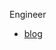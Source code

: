 <!-- $${\color{black}Frontend \space Engineer}$$ -->

Engineer

- [blog](https://publish.obsidian.md/yongwoo/home)

<!-- <div style="width: 100%;">
  <img src="welcome.svg" style="width: 100%;" alt="welcome!" />
</div> -->
